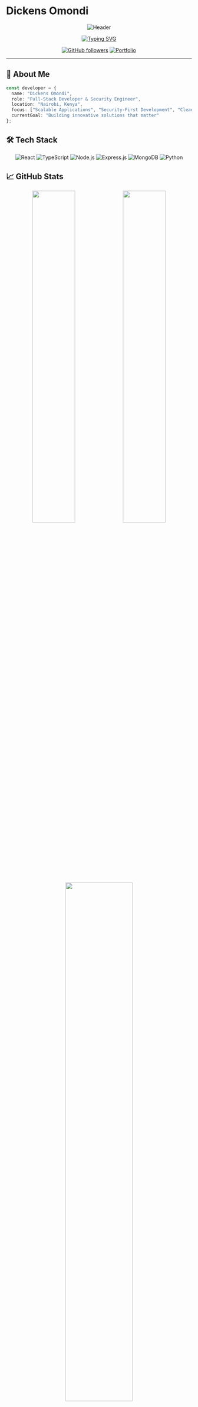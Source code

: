 # Dickens Omondi

<div align="center">

![Header](https://capsule-render.vercel.app/api?type=waving&color=0891b2&height=120&section=header&text=DICKENS%20OMONDI&fontSize=40&fontColor=ffffff&animation=fadeIn)

[![Typing SVG](https://readme-typing-svg.demolab.com?font=Inter&weight=500&size=22&duration=3000&pause=1000&color=0891b2&center=true&vCenter=true&width=600&lines=Full-Stack+Developer;Cybersecurity+Enthusiast;Clean+Code+Architect)](https://git.io/typing-svg)

[![GitHub followers](https://img.shields.io/github/followers/dikie001?style=for-the-badge&logo=github&logoColor=white&labelColor=1f2937&color=0891b2)](https://github.com/dikie001)
[![Portfolio](https://img.shields.io/badge/Portfolio-dikie.dev-0891b2?style=for-the-badge&logo=react&logoColor=white&labelColor=1f2937)](https://dikie.dev)

</div>

---

## 🚀 About Me

```typescript
const developer = {
  name: "Dickens Omondi",
  role: "Full-Stack Developer & Security Engineer",
  location: "Nairobi, Kenya",
  focus: ["Scalable Applications", "Security-First Development", "Clean Architecture"],
  currentGoal: "Building innovative solutions that matter"
};
```

## 🛠️ Tech Stack

<div align="center">

![React](https://img.shields.io/badge/React-20232A?style=for-the-badge&logo=react&logoColor=61DAFB)
![TypeScript](https://img.shields.io/badge/TypeScript-007ACC?style=for-the-badge&logo=typescript&logoColor=white)
![Node.js](https://img.shields.io/badge/Node.js-43853D?style=for-the-badge&logo=node.js&logoColor=white)
![Express.js](https://img.shields.io/badge/Express.js-404D59?style=for-the-badge&logo=express&logoColor=white)
![MongoDB](https://img.shields.io/badge/MongoDB-4EA94B?style=for-the-badge&logo=mongodb&logoColor=white)
![Python](https://img.shields.io/badge/Python-3776AB?style=for-the-badge&logo=python&logoColor=white)

</div>

## 📈 GitHub Stats

<div align="center">

<img width="48%" src="https://github-readme-stats.vercel.app/api?username=dikie001&show_icons=true&theme=tokyonight&hide_border=true&bg_color=0d1117&title_color=0891b2&icon_color=0891b2" />
<img width="48%" src="https://github-readme-streak-stats.herokuapp.com?user=dikie001&theme=tokyonight&hide_border=true&background=0d1117&stroke=0891b2&ring=0891b2&fire=f97316" />

<img width="60%" src="https://github-readme-stats.vercel.app/api/top-langs/?username=dikie001&layout=compact&theme=tokyonight&hide_border=true&bg_color=0d1117&title_color=0891b2" />

</div>

## 🔥 Featured Projects

<div align="center">

| Project | Tech Stack | Status | Description |
|---------|-----------|--------|-------------|
| **ELEVATE** | React Native, TypeScript | 🚀 Active | Gamified learning platform for CBC curriculum |
| **FOCUS** | React, Node.js, MongoDB | ⚡ Building | Productivity suite with analytics |
| **SecureAPI** | Node.js, JWT, bcrypt | 🔒 Complete | Security-focused REST API framework |

</div>

## 🎯 Current Focus

- 🔐 Advanced cybersecurity implementations
- 📱 Mobile-first application development
- 🌐 Scalable cloud architectures
- 🤝 Open source contributions

## 📫 Connect With Me

<div align="center">

[![LinkedIn](https://img.shields.io/badge/LinkedIn-0077B5?style=for-the-badge&logo=linkedin&logoColor=white)](https://linkedin.com/in/dickens-omondi)
[![Twitter](https://img.shields.io/badge/Twitter-1DA1F2?style=for-the-badge&logo=twitter&logoColor=white)](https://twitter.com/dikie001)
[![Email](https://img.shields.io/badge/Email-D14836?style=for-the-badge&logo=gmail&logoColor=white)](mailto:dickens@dikie.dev)

---

*"Code is poetry written in logic."* – Building tomorrow's solutions today.

</div>
